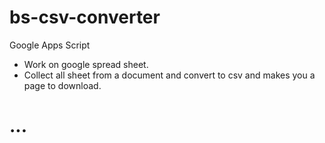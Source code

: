# bs-csv-converter
Google Apps Script
- Work on google spread sheet.
- Collect all sheet from a document and convert to csv and makes you a page to download.

# ...
